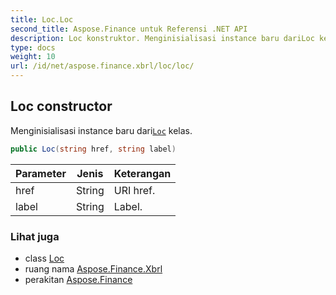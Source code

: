 ```yaml
---
title: Loc.Loc
second_title: Aspose.Finance untuk Referensi .NET API
description: Loc konstruktor. Menginisialisasi instance baru dariLoc kelas.
type: docs
weight: 10
url: /id/net/aspose.finance.xbrl/loc/loc/
---
```

## Loc constructor

Menginisialisasi instance baru dari[`Loc`](../) kelas.

```csharp
public Loc(string href, string label)
```

| Parameter | Jenis | Keterangan |
| --- | --- | --- |
| href | String | URI href. |
| label | String | Label. |

### Lihat juga

* class [Loc](../)
* ruang nama [Aspose.Finance.Xbrl](../../loc/)
* perakitan [Aspose.Finance](../../../)


